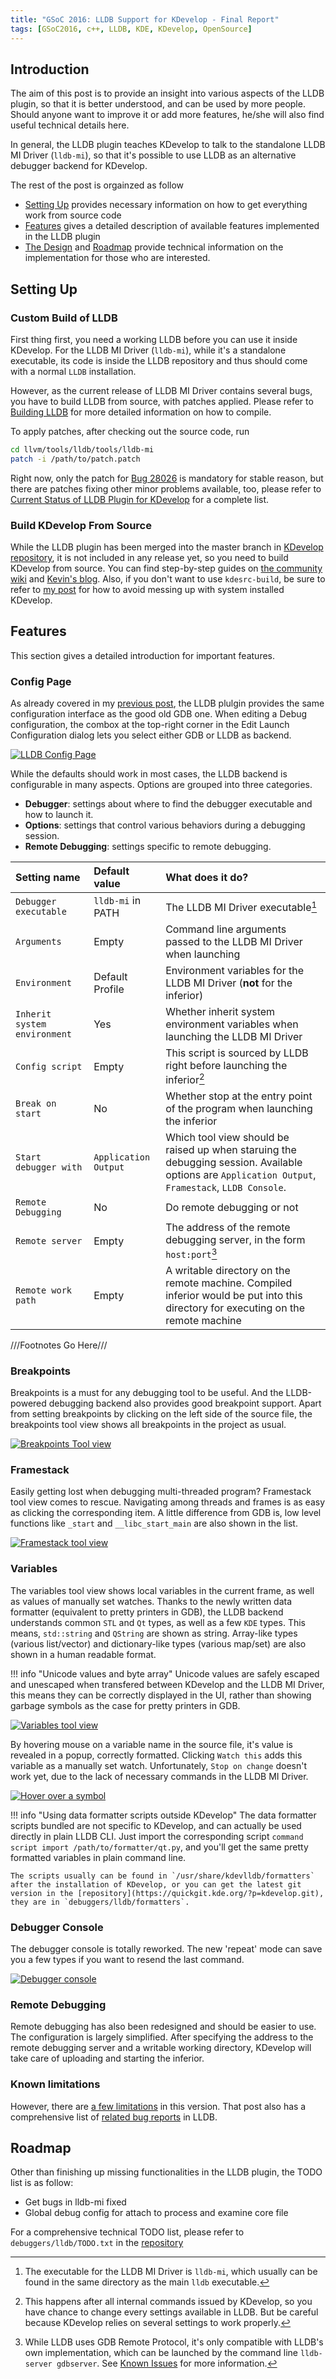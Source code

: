 ```yaml
---
title: "GSoC 2016: LLDB Support for KDevelop - Final Report"
tags: [GSoC2016, c++, LLDB, KDE, KDevelop, OpenSource]
---
```


## Introduction
The aim of this post is to provide an insight into various aspects of the LLDB plugin, so that it is better understood, and can be used by more people. Should anyone want to improve it or add more features, he/she will also find useful technical details here. 

In general, the LLDB plugin teaches KDevelop to talk to the standalone LLDB MI Driver (`lldb-mi`), so that it's possible to use LLDB as an alternative debugger backend for KDevelop.

The rest of the post is orgainzed as follow

- [Setting Up](#setting-up) provides necessary information on how to get everything work from source code
- [Features](#features) gives a detailed description of available features implemented in the LLDB plugin
- [The Design](#the-design) and [Roadmap](#roadmap) provide technical information on the implementation for those who are interested.

## Setting Up

### Custom Build of LLDB
First thing first, you need a working LLDB before you can use it inside KDevelop. For the LLDB MI Driver (`lldb-mi`), while it's a standalone executable, its code is inside the LLDB repository and thus should come with a normal `LLDB` installation.

However, as the current release of LLDB MI Driver contains several bugs, you have to build LLDB from source, with patches applied. Please refer to [Building LLDB](http://lldb.llvm.org/build.html) for more detailed information on how to compile.

To apply patches, after checking out the source code, run
```bash classes=command-line user=aetf host=localhost
cd llvm/tools/lldb/tools/lldb-mi
patch -i /path/to/patch.patch
```

Right now, only the patch for [Bug 28026][] is mandatory for stable reason, but there are patches fixing other minor problems available, too, please refer to [Current Status of LLDB Plugin for KDevelop]({filename}/gsoc-kdevelop-lldb-status.md) for a complete list.

[Bug 28026]: https://llvm.org/bugs/show_bug.cgi?id=28026 "LLDB-MI doesn't properly output CLI command response using console-stream-output stream"

### Build KDevelop From Source
While the LLDB plugin has been merged into the master branch in [KDevelop repository](https://quickgit.kde.org/?p=kdevelop.git), it is not included in any release yet, so you need to build KDevelop from source. You can find step-by-step guides on [the community wiki](https://community.kde.org/KDevelop/HowToCompile_v5) and [Kevin's blog](http://kfunk.org/2016/02/16/building-kdevelop-5-from-source-on-ubuntu-15-10/). Also, if you don't want to use `kdesrc-build`, be sure to refer to [my post]({filename}/build-kdevelop-against-custom-kdevplatform.md) for how to avoid messing up with system installed KDevelop.

## Features
This section gives a detailed introduction for important features.

### Config Page
As already covered in my [previous post]({filename}/gsoc-kdevelop-lldb-status.md), the LLDB plulgin provides the same configuration interface as the good old GDB one. When editing a Debug configuration, the combox at the top-right corner in the Edit Launch Configuration dialog lets you select either GDB or LLDB as backend.

[![LLDB Config Page]({filename}/assets/img/gsoc-kdevelop-lldb-status-lldbconfigpage.png)]({filename}/assets/img/gsoc-kdevelop-lldb-status-lldbconfigpage.png)

While the defaults should work in most cases, the LLDB backend is configurable in many aspects. Options are grouped into three categories.

- __Debugger__: settings about where to find the debugger executable and how to launch it.
- __Options__: settings that control various behaviors during a debugging session.
- __Remote Debugging__: settings specific to remote debugging.

| __Setting name__ | __Default value__ | __What does it do?__ |
|:-----------------|:------------------|:---------------------|
| `Debugger executable` | `lldb-mi` in PATH | The LLDB MI Driver executable[^1] |
| `Arguments` | Empty | Command line arguments passed to the LLDB MI Driver when launching |
| `Environment` | Default Profile | Environment variables for the LLDB MI Driver (__not__ for the inferior) |
| `Inherit system environment` | Yes | Whether inherit system environment variables when launching the LLDB MI Driver |
| `Config script` | Empty | This script is sourced by LLDB right before launching the inferior[^2]|
| `Break on start` | No | Whether stop at the entry point of the program when launching the inferior |
| `Start debugger with` | `Application Output` | Which tool view should be raised up when staruing the debugging session. Available options are `Application Output`, `Framestack`, `LLDB Console`. |
| `Remote Debugging` | No | Do remote debugging or not |
| `Remote server` | Empty | The address of the remote debugging server, in the form `host:port`[^3] |
| `Remote work path` | Empty | A writable directory on the remote machine. Compiled inferior would be put into this directory for executing on the remote machine |

[^1]: The executable for the LLDB MI Driver is `lldb-mi`, which usually can be found in the same directory as the main `lldb` executable. 
[^2]: This happens after all internal commands issued by KDevelop, so you have chance to change every settings available in LLDB. But be careful because KDevelop relies on several settings to work properly.
[^3]: While LLDB uses GDB Remote Protocol, it's only compatible with LLDB's own implementation, which can be launched by the command line `lldb-server gdbserver`. See [Known Issues]({filename}/gsoc-kdevelop-lldb-status.md#known-issues) for more information.

///Footnotes Go Here///

### Breakpoints
Breakpoints is a must for any debugging tool to be useful. And the LLDB-powered debugging backend also provides good breakpoint support. Apart from setting breakpoints by clicking on the left side of the source file, the breakpoints tool view shows all breakpoints in the project as usual.

[![Breakpoints Tool view]({filename}/assets/img/gsoc-kdevelop-lldb-breakpoints.png)]({filename}/assets/img/gsoc-kdevelop-lldb-breakpoints.png)

### Framestack
Easily getting lost when debugging multi-threaded program? Framestack tool view comes to rescue. Navigating among threads and frames is as easy as clicking the corresponding item. A little difference from GDB is, low level functions like `_start` and `__libc_start_main` are also shown in the list.

[![Framestack tool view]({filename}/assets/img/gsoc-kdevelop-lldb-framestack.png)]({filename}/assets/img/gsoc-kdevelop-lldb-framestack.png)

### Variables
The variables tool view shows local variables in the current frame, as well as values of manually set watches. Thanks to the newly written data formatter (equivalent to pretty printers in GDB), the LLDB backend understands common `STL` and `Qt` types, as well as a few `KDE` types. This means, `std::string` and `QString` are shown as string. Array-like types (various list/vector) and dictionary-like types (various map/set) are also shown in a human readable format.

!!! info "Unicode values and byte array"
    Unicode values are safely escaped and unescaped when transfered between KDevelop and the LLDB MI Driver, this means they can be correctly displayed in the UI, rather than showing garbage symbols as the case for pretty printers in GDB.

[![Variables tool view]({filename}/assets/img/gsoc-kdevelop-lldb-variables.png)]({filename}/assets/img/gsoc-kdevelop-lldb-variables.png)

By hovering mouse on a variable name in the source file, it's value is revealed in a popup, correctly formatted. Clicking `Watch this` adds this variable as a manually set watch. Unfortunately, `Stop on change` doesn't work yet, due to the lack of necessary commands in the LLDB MI Driver.

[![Hover over a symbol]({filename}/assets/img/gsoc-kdevelop-lldb-hover.png)]({filename}/assets/img/gsoc-kdevelop-lldb-hover.png)


<a name="using-data-formatter-scripts-outside-kdevelop"></a>

!!! info "Using data formatter scripts outside KDevelop"
    The data formatter scripts bundled are not specific to KDevelop, and can actually be used directly in plain LLDB CLI. Just import the corresponding script `command script import /path/to/formatter/qt.py`, and you'll get the same pretty formatted variables in plain command line.

    The scripts usually can be found in `/usr/share/kdevlldb/formatters` after the installation of KDevelop, or you can get the latest git version in the [repository](https://quickgit.kde.org/?p=kdevelop.git), they are in `debuggers/lldb/formatters`.

### Debugger Console
The debugger console is totally reworked. The new 'repeat' mode can save you a few types if you want to resend the last command.

[![Debugger console]({filename}/assets/img/gsoc-kdevelop-lldb-debuggerconsole.png)]({filename}/assets/img/gsoc-kdevelop-lldb-debuggerconsole.png)

### Remote Debugging
Remote debugging has also been redesigned and should be easier to use. The configuration is largely simplified. After specifying the address to the remote debugging server and a writable working directory, KDevelop will take care of uploading and starting the inferior.

### Known limitations
However, there are [a few limitations]({filename}/gsoc-kdevelop-lldb-status.md#known-issues) in this version. That post also has a comprehensive list of [related bug reports]({filename}/gsoc-kdevelop-lldb-status.md#upstream-bugs) in LLDB.

## Roadmap
Other than finishing up missing functionalities in the LLDB plugin, the TODO list is as follow: 

- Get bugs in lldb-mi fixed
- Global debug config for attach to process and examine core file

For a comprehensive technical TODO list, please refer to `debuggers/lldb/TODO.txt` in the [repository](https://quickgit.kde.org/?p=kdevelop.git&a=blob&h=3197dca2d2a91d31aa2989655994651b3a8b0fcc&hb=28f88b5d65b9674fd2cdba73c975be690e71d991&f=debuggers%2Flldb%2FTODO.txt)